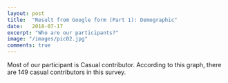 ```yaml
---
layout: post
title:  "Result from Google form (Part 1): Demographic"
date:   2018-07-17
excerpt: "Who are our participants?"
image: "/images/pic02.jpg"
comments: true
---
```


<script src="https://ajax.googleapis.com/ajax/libs/jquery/3.3.1/jquery.min.js"></script>
<script src="https://code.highcharts.com/highcharts.js"></script>
<script src="https://code.highcharts.com/modules/exporting.js"></script>
<script src="https://code.highcharts.com/modules/export-data.js"></script>
<link rel="stylesheet" href="{{ "/assets/css/table.css" | absolute_url }}">
<link rel="stylesheet" href="{{ "/assets/css/chart.css" | absolute_url }}">

<div id="content">   
  <p>	Most of our participant is Casual contributor. According to this graph, there are 149 casual contributors in this survey.</p>
  <div class="chart" id="1-1"></div>
  <script src="{{ "/assets/js/chart/01.js" | absolute_url }}"></script>
</div>